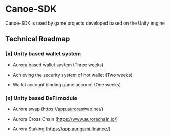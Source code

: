 # Canoe-SDK

Canoe-SDK is used by game projects developed based on the Unity engine

## Technical Roadmap

### [x] Unity based wallet system

- Aurora based wallet system (Three weeks)

- Achieving the security system of hot wallet (Two weeks)

- Wallet account binding game account (One weeks)

### [x] Unity based DeFi module

- Aurora swap (<https://app.auroraswap.net/>)

- Aurora Cross Chain (<https://www.aurorachain.io/>)

- Aurora Staking (<https://app.aurigami.finance/>)
